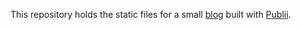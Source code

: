 <p>This repository holds the static files for a small <a href="https://offtrail.guru/">blog</a> built with <a href="https://getpublii.com/">Publii</a>.</p>
